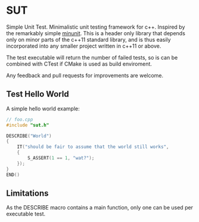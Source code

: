 SUT
===

Simple Unit Test. Minimalistic unit testing framework for c++. Inspired by the remarkably simple [minunit](http://www.jera.com/techinfo/jtns/jtn002.html).
This is a header only library that depends only on minor parts of the c++11 standard library, and is thus easily incorporated into any smaller project written in c++11 or above.

The test executable will return the number of failed tests, so is can be combined with CTest if CMake is used as build enviroment.

Any feedback and pull requests for improvements are welcome.

## Test Hello World
A simple hello world example:

  
  ```c++
  // foo.cpp
  #include "sut.h"
  
  DESCRIBE("World")
  {
      IT("should be fair to assume that the world still works",
      {
          S_ASSERT(1 == 1, "wat?");
      });
  }
  END()
  ```
## Limitations
As the DESCRIBE macro contains a main function, only one can be used per executable test. 
